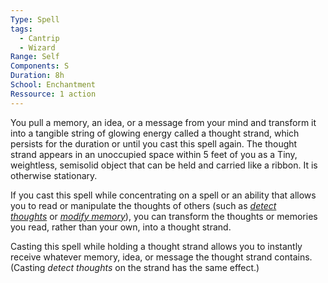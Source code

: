 ```yaml
---
Type: Spell
tags:
  - Cantrip
  - Wizard
Range: Self
Components: S
Duration: 8h
School: Enchantment
Ressource: 1 action
---
```

You pull a memory, an idea, or a message from your mind and transform it into a tangible string of glowing energy called a thought strand, which persists for the duration or until you cast this spell again. The thought strand appears in an unoccupied space within 5 feet of you as a Tiny, weightless, semisolid object that can be held and carried like a ribbon. It is otherwise stationary.

If you cast this spell while concentrating on a spell or an ability that allows you to read or manipulate the thoughts of others (such as _[detect thoughts](http://dnd5e.wikidot.com/spell:detect-thoughts)_ or _[modify memory](http://dnd5e.wikidot.com/spell:modify-memory)_), you can transform the thoughts or memories you read, rather than your own, into a thought strand.

Casting this spell while holding a thought strand allows you to instantly receive whatever memory, idea, or message the thought strand contains. (Casting _detect thoughts_ on the strand has the same effect.)